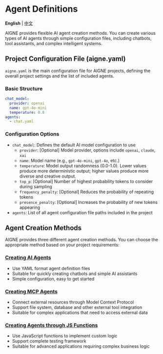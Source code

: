 # Agent Definitions

**English** | [中文](index.zh.md)

AIGNE provides flexible AI agent creation methods. You can create various types of AI agents through simple configuration files, including chatbots, tool assistants, and complex intelligent systems.

## Project Configuration File (aigne.yaml)

`aigne.yaml` is the main configuration file for AIGNE projects, defining the overall project settings and the list of included agents.

### Basic Structure

```yaml
chat_model:
  provider: openai
  name: gpt-4o-mini
  temperature: 0.8
agents:
  - chat.yaml
```

### Configuration Options

* `chat_model`: Defines the default AI model configuration to use
  * `provider`: \[Optional] Model provider, options include `openai`, `claude`, `xai`
  * `name`: Model name (e.g., `gpt-4o-mini`, `gpt-4o`, etc.)
  * `temperature`: Model output randomness (0.0-1.0). Lower values produce more deterministic output; higher values produce more diverse and creative output.
  * `top_p`: \[Optional] Number of highest probability tokens to consider during sampling
  * `frequency_penalty`: \[Optional] Reduces the probability of repeating tokens
  * `presence_penalty`: \[Optional] Increases the probability of new tokens appearing
* `agents`: List of all agent configuration file paths included in the project

## Agent Creation Methods

AIGNE provides three different agent creation methods. You can choose the appropriate method based on your project requirements:

### [Creating AI Agents](agent.md)

* Use YAML format agent definition files
* Suitable for quickly creating chatbots and simple AI assistants
* Simple configuration, easy to get started

### [Creating MCP Agents](mcp.md)

* Connect external resources through Model Context Protocol
* Support file system, database and other external tool integration
* Suitable for complex applications that need to access external data

### [Creating Agents through JS Functions](function.md)

* Use JavaScript functions to implement custom logic
* Support complete testing framework
* Suitable for advanced applications requiring complex business logic
